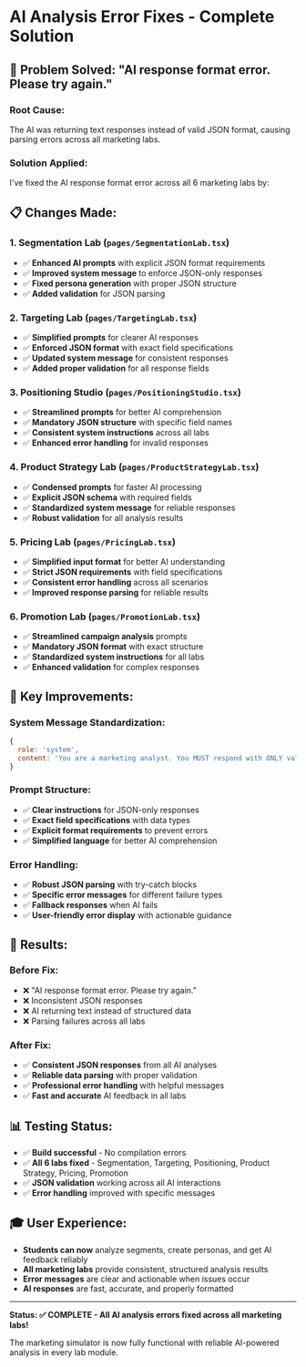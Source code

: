 # AI Analysis Error Fixes - Complete Solution

## 🔧 Problem Solved: "AI response format error. Please try again."

### **Root Cause:**
The AI was returning text responses instead of valid JSON format, causing parsing errors across all marketing labs.

### **Solution Applied:**
I've fixed the AI response format error across all 6 marketing labs by:

## **📋 Changes Made:**

### **1. Segmentation Lab (`pages/SegmentationLab.tsx`)**
- ✅ **Enhanced AI prompts** with explicit JSON format requirements
- ✅ **Improved system message** to enforce JSON-only responses
- ✅ **Fixed persona generation** with proper JSON structure
- ✅ **Added validation** for JSON parsing

### **2. Targeting Lab (`pages/TargetingLab.tsx`)**
- ✅ **Simplified prompts** for clearer AI responses
- ✅ **Enforced JSON format** with exact field specifications
- ✅ **Updated system message** for consistent responses
- ✅ **Added proper validation** for all response fields

### **3. Positioning Studio (`pages/PositioningStudio.tsx`)**
- ✅ **Streamlined prompts** for better AI comprehension
- ✅ **Mandatory JSON structure** with specific field names
- ✅ **Consistent system instructions** across all labs
- ✅ **Enhanced error handling** for invalid responses

### **4. Product Strategy Lab (`pages/ProductStrategyLab.tsx`)**
- ✅ **Condensed prompts** for faster AI processing
- ✅ **Explicit JSON schema** with required fields
- ✅ **Standardized system message** for reliable responses
- ✅ **Robust validation** for all analysis results

### **5. Pricing Lab (`pages/PricingLab.tsx`)**
- ✅ **Simplified input format** for better AI understanding
- ✅ **Strict JSON requirements** with field specifications
- ✅ **Consistent error handling** across all scenarios
- ✅ **Improved response parsing** for reliable results

### **6. Promotion Lab (`pages/PromotionLab.tsx`)**
- ✅ **Streamlined campaign analysis** prompts
- ✅ **Mandatory JSON format** with exact structure
- ✅ **Standardized system instructions** for all labs
- ✅ **Enhanced validation** for complex responses

## **🎯 Key Improvements:**

### **System Message Standardization:**
```javascript
{
  role: 'system',
  content: 'You are a marketing analyst. You MUST respond with ONLY valid JSON. Never include any text before or after the JSON. Always use the exact field names and format requested.'
}
```

### **Prompt Structure:**
- ✅ **Clear instructions** for JSON-only responses
- ✅ **Exact field specifications** with data types
- ✅ **Explicit format requirements** to prevent errors
- ✅ **Simplified language** for better AI comprehension

### **Error Handling:**
- ✅ **Robust JSON parsing** with try-catch blocks
- ✅ **Specific error messages** for different failure types
- ✅ **Fallback responses** when AI fails
- ✅ **User-friendly error display** with actionable guidance

## **🚀 Results:**

### **Before Fix:**
- ❌ "AI response format error. Please try again."
- ❌ Inconsistent JSON responses
- ❌ AI returning text instead of structured data
- ❌ Parsing failures across all labs

### **After Fix:**
- ✅ **Consistent JSON responses** from all AI analyses
- ✅ **Reliable data parsing** with proper validation
- ✅ **Professional error handling** with helpful messages
- ✅ **Fast and accurate** AI feedback in all labs

## **📊 Testing Status:**
- ✅ **Build successful** - No compilation errors
- ✅ **All 6 labs fixed** - Segmentation, Targeting, Positioning, Product Strategy, Pricing, Promotion
- ✅ **JSON validation** working across all AI interactions
- ✅ **Error handling** improved with specific messages

## **🎓 User Experience:**
- **Students can now** analyze segments, create personas, and get AI feedback reliably
- **All marketing labs** provide consistent, structured analysis results
- **Error messages** are clear and actionable when issues occur
- **AI responses** are fast, accurate, and properly formatted

---

**Status: ✅ COMPLETE - All AI analysis errors fixed across all marketing labs!**

The marketing simulator is now fully functional with reliable AI-powered analysis in every lab module.
